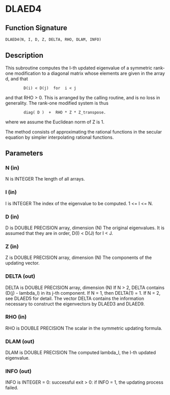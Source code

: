 # DLAED4

## Function Signature

```fortran
DLAED4(N, I, D, Z, DELTA, RHO, DLAM, INFO)
```

## Description


 This subroutine computes the I-th updated eigenvalue of a symmetric
 rank-one modification to a diagonal matrix whose elements are
 given in the array d, and that

            D(i) < D(j)  for  i < j

 and that RHO > 0.  This is arranged by the calling routine, and is
 no loss in generality.  The rank-one modified system is thus

            diag( D )  +  RHO * Z * Z_transpose.

 where we assume the Euclidean norm of Z is 1.

 The method consists of approximating the rational functions in the
 secular equation by simpler interpolating rational functions.

## Parameters

### N (in)

N is INTEGER The length of all arrays.

### I (in)

I is INTEGER The index of the eigenvalue to be computed. 1 <= I <= N.

### D (in)

D is DOUBLE PRECISION array, dimension (N) The original eigenvalues. It is assumed that they are in order, D(I) < D(J) for I < J.

### Z (in)

Z is DOUBLE PRECISION array, dimension (N) The components of the updating vector.

### DELTA (out)

DELTA is DOUBLE PRECISION array, dimension (N) If N > 2, DELTA contains (D(j) - lambda_I) in its j-th component. If N = 1, then DELTA(1) = 1. If N = 2, see DLAED5 for detail. The vector DELTA contains the information necessary to construct the eigenvectors by DLAED3 and DLAED9.

### RHO (in)

RHO is DOUBLE PRECISION The scalar in the symmetric updating formula.

### DLAM (out)

DLAM is DOUBLE PRECISION The computed lambda_I, the I-th updated eigenvalue.

### INFO (out)

INFO is INTEGER = 0: successful exit > 0: if INFO = 1, the updating process failed.

